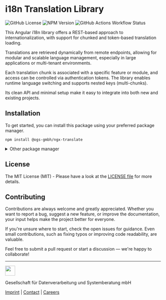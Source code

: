 # i18n Translation Library

![GitHub License](https://img.shields.io/github/license/OGS-GmbH/ngx-translate)
![NPM Version](https://img.shields.io/npm/v/%40ogs-gmbh%2Fngx-translate)
![GitHub Actions Workflow Status](https://img.shields.io/github/actions/workflow/status/OGS-GmbH/ngx-translate/main-deploy.yml)

This Angular i18n library offers a REST-based approach to internationalization, with support for chunked and token-based translation loading.

Translations are retrieved dynamically from remote endpoints, allowing for modular and scalable language management, especially in large applications or multi-tenant environments.

Each translation chunk is associated with a specific feature or module, and access can be controlled via authentication tokens. The library enables runtime language switching and supports nested keys (multi-chunks).

Its clean API and minimal setup make it easy to integrate into both new and existing projects.

## Installation
To get started, you can install this package using your preferred package manager.
````shell
npm install @ogs-gmbh/ngx-translate
````

<details>
<summary>Other package manager</summary>
<br />

````shell
yarn add @ogs-gmbh/ngx-translate
````

````shell
pnpm install @ogs-gmbh/ngx-translate
````

</details>

## License
The MIT License (MIT) - Please have a look at the [LICENSE file](https://github.com/OGS-GmbH/ngx-translate/blob/main/LICENSE) for more details.

## Contributing
Contributions are always welcome and greatly appreciated. Whether you want to report a bug, suggest a new feature, or improve the documentation, your input helps make the project better for everyone.

If you're unsure where to start, check the open issues for guidance. Even small contributions, such as fixing typos or improving code readability, are valuable.

Feel free to submit a pull request or start a discussion — we're happy to collaborate!

---

<a href="https://www.ogs.de/en/"><img src="https://www.ogs.de/fileadmin/templates/main/img/logo.png" height="32" /></a>
<p>Gesellschaft für Datenverarbeitung und Systemberatung mbH</p>

[Imprint](https://www.ogs.de/en/imprint/) | [Contact](https://www.ogs.de/en/contact/) | [Careers](https://www.ogs.de/en/about-ogs/#Careers)
